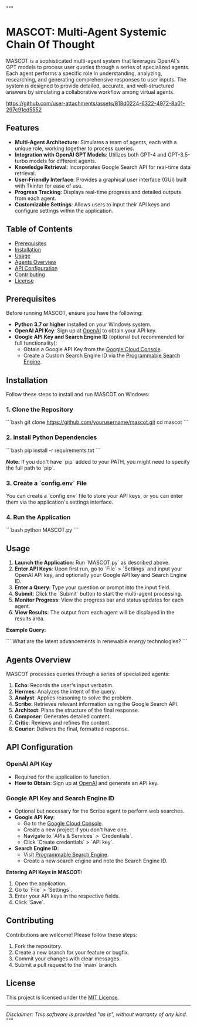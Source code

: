 """
# MASCOT: Multi-Agent Systemic Chain Of Thought

MASCOT is a sophisticated multi-agent system that leverages OpenAI's GPT models to process user queries through a series of specialized agents. Each agent performs a specific role in understanding, analyzing, researching, and generating comprehensive responses to user inputs. The system is designed to provide detailed, accurate, and well-structured answers by simulating a collaborative workflow among virtual agents.



https://github.com/user-attachments/assets/818d0224-6322-4972-8a01-297c91ed5552

## Features

- **Multi-Agent Architecture**: Simulates a team of agents, each with a unique role, working together to process queries.
- **Integration with OpenAI GPT Models**: Utilizes both GPT-4 and GPT-3.5-turbo models for different agents.
- **Knowledge Retrieval**: Incorporates Google Search API for real-time data retrieval.
- **User-Friendly Interface**: Provides a graphical user interface (GUI) built with Tkinter for ease of use.
- **Progress Tracking**: Displays real-time progress and detailed outputs from each agent.
- **Customizable Settings**: Allows users to input their API keys and configure settings within the application.

## Table of Contents

- [Prerequisites](#prerequisites)
- [Installation](#installation)
- [Usage](#usage)
- [Agents Overview](#agents-overview)
- [API Configuration](#api-configuration)
- [Contributing](#contributing)
- [License](#license)

## Prerequisites

Before running MASCOT, ensure you have the following:

- **Python 3.7 or higher** installed on your Windows system.
- **OpenAI API Key**: Sign up at [OpenAI](https://platform.openai.com/) to obtain your API key.
- **Google API Key and Search Engine ID** (optional but recommended for full functionality):
  - Obtain a Google API Key from the [Google Cloud Console](https://console.cloud.google.com/).
  - Create a Custom Search Engine ID via the [Programmable Search Engine](https://cse.google.com/cse/all).

## Installation

Follow these steps to install and run MASCOT on Windows:

### 1. Clone the Repository

\`\`\`bash
git clone https://github.com/yourusername/mascot.git
cd mascot
\`\`\`

### 2. Install Python Dependencies

\`\`\`bash
pip install -r requirements.txt
\`\`\`

**Note:** If you don't have \`pip\` added to your PATH, you might need to specify the full path to \`pip\`.

### 3. Create a \`config.env\` File

You can create a \`config.env\` file to store your API keys, or you can enter them via the application's settings interface.

### 4. Run the Application

\`\`\`bash
python MASCOT.py
\`\`\`

## Usage

1. **Launch the Application**: Run \`MASCOT.py\` as described above.
2. **Enter API Keys**: Upon first run, go to \`File\` > \`Settings\` and input your OpenAI API key, and optionally your Google API key and Search Engine ID.
3. **Enter a Query**: Type your question or prompt into the input field.
4. **Submit**: Click the \`Submit\` button to start the multi-agent processing.
5. **Monitor Progress**: View the progress bar and status updates for each agent.
6. **View Results**: The output from each agent will be displayed in the results area.

**Example Query:**

\`\`\`
What are the latest advancements in renewable energy technologies?
\`\`\`

## Agents Overview

MASCOT processes queries through a series of specialized agents:

1. **Echo**: Records the user's input verbatim.
2. **Hermes**: Analyzes the intent of the query.
3. **Analyst**: Applies reasoning to solve the problem.
4. **Scribe**: Retrieves relevant information using the Google Search API.
5. **Architect**: Plans the structure of the final response.
6. **Composer**: Generates detailed content.
7. **Critic**: Reviews and refines the content.
8. **Courier**: Delivers the final, formatted response.

## API Configuration

### OpenAI API Key

- Required for the application to function.
- **How to Obtain**: Sign up at [OpenAI](https://platform.openai.com/) and generate an API key.

### Google API Key and Search Engine ID

- Optional but necessary for the Scribe agent to perform web searches.
- **Google API Key**:
  - Go to the [Google Cloud Console](https://console.cloud.google.com/).
  - Create a new project if you don't have one.
  - Navigate to \`APIs & Services\` > \`Credentials\`.
  - Click \`Create credentials\` > \`API key\`.
- **Search Engine ID**:
  - Visit [Programmable Search Engine](https://cse.google.com/cse/all).
  - Create a new search engine and note the Search Engine ID.

**Entering API Keys in MASCOT:**

1. Open the application.
2. Go to \`File\` > \`Settings\`.
3. Enter your API keys in the respective fields.
4. Click \`Save\`.

## Contributing

Contributions are welcome! Please follow these steps:

1. Fork the repository.
2. Create a new branch for your feature or bugfix.
3. Commit your changes with clear messages.
4. Submit a pull request to the \`main\` branch.

## License

This project is licensed under the [MIT License](LICENSE).

---

*Disclaimer: This software is provided "as is", without warranty of any kind.*
"""
